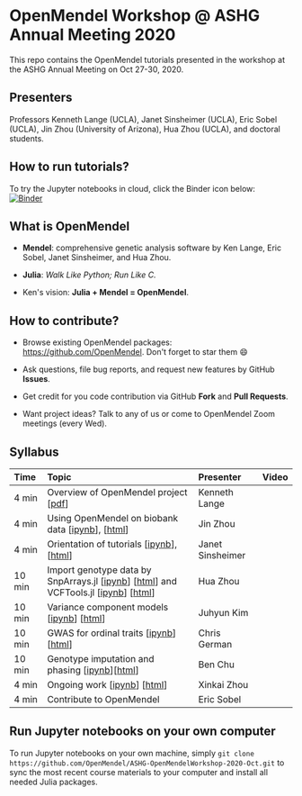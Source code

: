 # OpenMendel Workshop @ ASHG Annual Meeting 2020

This repo contains the OpenMendel tutorials presented in the workshop at the ASHG Annual Meeting on Oct 27-30, 2020.

## Presenters

Professors Kenneth Lange (UCLA), Janet Sinsheimer (UCLA), Eric Sobel (UCLA), Jin Zhou (University of Arizona), Hua Zhou (UCLA), and doctoral students.

## How to run tutorials?

To try the Jupyter notebooks in cloud, click the Binder icon below:  
[![Binder](https://mybinder.org/badge_logo.svg)](https://mybinder.org/v2/gh/OpenMendel/ASHG-OpenMendelWorkshop-2020-Oct/master)

## What is OpenMendel

- **Mendel**: comprehensive genetic analysis software by Ken Lange, Eric Sobel, Janet Sinsheimer, and Hua Zhou.   

- **Julia**: _Walk Like Python; Run Like C._

- Ken's vision: **Julia + Mendel = OpenMendel**.

## How to contribute?

- Browse existing OpenMendel packages: <https://github.com/OpenMendel>. Don't forget to star them 😄

- Ask questions, file bug reports, and request new features by GitHub **Issues**.  

- Get credit for you code contribution via GitHub **Fork** and **Pull Requests**. 

- Want project ideas? Talk to any of us or come to OpenMendel Zoom meetings (every Wed).  

## Syllabus

| Time | Topic | Presenter | Video |   
|:-----------|:------------|:------------|:------------|    
| 4 min | Overview of OpenMendel project \[[pdf](./01-OpenMendel-Lange/MendelWorkshop.pdf)\] | Kenneth Lange |  |  
| 4 min | Using OpenMendel on biobank data \[[ipynb]()\], \[[html]()\] | Jin Zhou |  |  
| 4 min | Orientation of tutorials \[[ipynb]()\], \[[html]()\] | Janet Sinsheimer | |  
| 10 min | Import genotype data by SnpArrays.jl \[[ipynb](./04-SnpArrays-HZhou/SnpArraysTutorial.ipynb)\] \[[html](https://openmendel.github.io/ASHG-OpenMendelWorkshop-2020-Oct/04-SnpArrays-HZhou/SnpArraysTutorial.html)\] and VCFTools.jl \[[ipynb](./04-SnpArrays-HZhou/vcftools.ipynb)\] \[[html](https://openmendel.github.io/ASHG-OpenMendelWorkshop-2020-Oct/04-SnpArrays-HZhou/vcftools.html)\] | Hua Zhou |  |  
| 10 min | Variance component models \[[ipynb](./05-VarianceComponent-Kim/VarianceComponentModels.ipynb)\] \[[html](https://openmendel.github.io/ASHG-OpenMendelWorkshop-2020-Oct/05-VarianceComponent-Kim/VarianceComponentModels.html)\] | Juhyun Kim |  |    
| 10 min | GWAS for ordinal traits \[[ipynb](./06-OrdinalGWAS-German/ordinalgwas.ipynb)\] \[[html](https://openmendel.github.io/ASHG-OpenMendelWorkshop-2020-Oct/06-OrdinalGWAS-German/ordinalgwas.html)\]| Chris German |  |  
| 10 min | Genotype imputation and phasing \[[ipynb](./07-Impute-Chu/MendelImpute_Tutorial.ipynb)\]\[[html](https://openmendel.github.io/ASHG-OpenMendelWorkshop-2020-Oct/07-Impute-Chu/MendelImpute_Tutorial.html)\] | Ben Chu |  |  
| 4 min | Ongoing work \[[ipynb]()\] \[[html]()\] | Xinkai Zhou |  |  
| 4 min | Contribute to OpenMendel | Eric Sobel  |  |  

## Run Jupyter notebooks on your own computer

To run Jupyter notebooks on your own machine, simply `git clone https://github.com/OpenMendel/ASHG-OpenMendelWorkshop-2020-Oct.git` to sync the most recent course materials to your computer and install all needed Julia packages.
